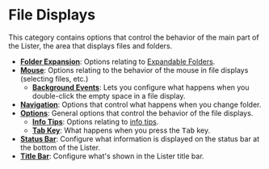 # File Displays

This category contains options that control the behavior of the main part of the Lister, the area that displays files and folders.

- **[Folder Expansion](/Manual/preferences/preferences_categories/file_displays/folder_expansion.md)**: Options relating to [Expandable Folders](/Manual/basic_concepts/expandable_folders.md).
- **[Mouse](/Manual/preferences/preferences_categories/file_displays/mouse/RAEDME.md)**: Options relating to the behavior of the mouse in file displays (selecting files, etc.)
  - **[Background Events](/Manual/preferences/preferences_categories/file_displays/mouse/background_events.md)**: Lets you configure what happens when you double-click the empty space in a file display.
- **[Navigation](/Manual/preferences/preferences_categories/file_displays/navigation.md)**: Options that control what happens when you change folder.
- **[Options](/Manual/preferences/preferences_categories/file_displays/options/RAEDME.md)**: General options that control the behavior of the file displays.
  - **[Info Tips](/Manual/preferences/preferences_categories/file_displays/options/info_tips.md)**: Options relating to [info tips](/Manual/file_types/filetype_editor/info_tip.md).
  - **[Tab Key](/Manual/preferences/preferences_categories/file_displays/options/tab_key.md)**: What happens when you press the <kbd>Tab</kbd> key.
- **[Status Bar](/Manual/preferences/preferences_categories/file_displays/status_bar.md)**: Configure what information is displayed on the status bar at the bottom of the Lister.
- **[Title Bar](/Manual/preferences/preferences_categories/file_displays/title_bar.md)**: Configure what's shown in the Lister title bar.
